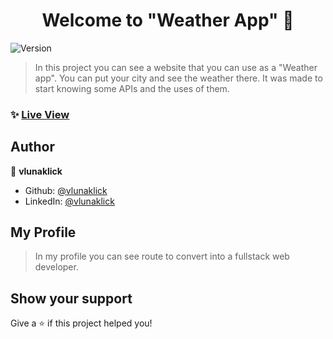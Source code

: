 <h1 align="center">Welcome to "Weather App" 👋</h1>
<p>
  <img alt="Version" src="https://img.shields.io/badge/version-1.0.0-blue.svg?cacheSeconds=2592000" />
</p>

> In this project you can see a website that you can use as a "Weather app". You can put your city and see the weather there. It was made to start knowing some APIs and the uses of them.

### ✨ [Live View](https://vlunaklick.github.io/weather_app/)

## Author

👤 **vlunaklick**

* Github: [@vlunaklick](https://github.com/vlunaklick)
* LinkedIn: [@vlunaklick](https://linkedin.com/in/vlunaklick)

## My Profile

> In my profile you can see route to convert into a fullstack web developer.

## Show your support

Give a ⭐️ if this project helped you!
